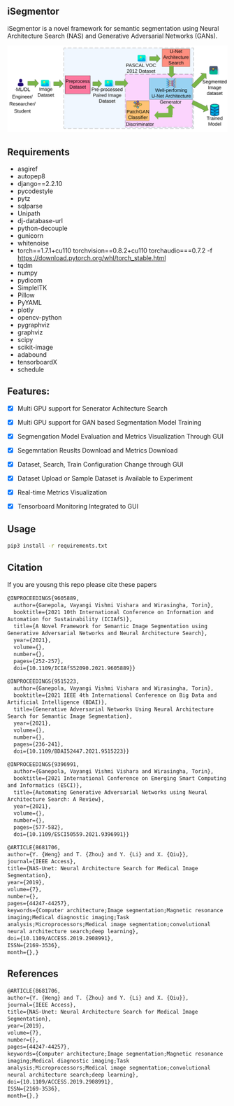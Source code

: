## iSegmentor
iSegmentor is a novel framework for semantic segmentation using Neural Architecture Search (NAS) and Generative Adversarial Networks (GANs).

![iSegmentor_Architecture](imgs/iSegmentor_Architecture.png)


## Requirements

+ asgiref
+ autopep8
+ django==2.2.10
+ pycodestyle
+ pytz
+ sqlparse
+ Unipath
+ dj-database-url
+ python-decouple
+ gunicorn
+ whitenoise
+ torch==1.7.1+cu110 torchvision==0.8.2+cu110 torchaudio===0.7.2 -f https://download.pytorch.org/whl/torch_stable.html
+ tqdm
+ numpy
+ pydicom
+ SimpleITK
+ Pillow
+ PyYAML
+ plotly
+ opencv-python
+ pygraphviz
+ graphviz
+ scipy
+ scikit-image
+ adabound
+ tensorboardX
+ schedule


## Features:

- [x] Multi GPU support for Senerator Achitecture Search
- [x] Multi GPU support for GAN based Segmentation Model Training
- [x] Segmengation Model Evaluation and Metrics Visualization Through GUI
- [x] Segemntation Reuslts Download and Metrics Download
- [x] Dataset, Search, Train Configuration Change through GUI
- [x] Dataset Upload or Sample Dataset is Available to Experiment
- [x] Real-time Metrics Visualization
- [x] Tensorboard Monitoring Integrated to GUI




## Usage

```bash
pip3 install -r requirements.txt
```

## Citation

If you are yousng this repo please cite these papers
```
@INPROCEEDINGS{9605889,
  author={Ganepola, Vayangi Vishmi Vishara and Wirasingha, Torin},
  booktitle={2021 10th International Conference on Information and Automation for Sustainability (ICIAfS)}, 
  title={A Novel Framework for Semantic Image Segmentation using Generative Adversarial Networks and Neural Architecture Search}, 
  year={2021},
  volume={},
  number={},
  pages={252-257},
  doi={10.1109/ICIAfS52090.2021.9605889}}
```
```
@INPROCEEDINGS{9515223,
  author={Ganepola, Vayangi Vishmi Vishara and Wirasingha, Torin},
  booktitle={2021 IEEE 4th International Conference on Big Data and Artificial Intelligence (BDAI)}, 
  title={Generative Adversarial Networks Using Neural Architecture Search for Semantic Image Segmentation}, 
  year={2021},
  volume={},
  number={},
  pages={236-241},
  doi={10.1109/BDAI52447.2021.9515223}}
```
```
@INPROCEEDINGS{9396991,
  author={Ganepola, Vayangi Vishmi Vishara and Wirasingha, Torin},
  booktitle={2021 International Conference on Emerging Smart Computing and Informatics (ESCI)}, 
  title={Automating Generative Adversarial Networks using Neural Architecture Search: A Review}, 
  year={2021},
  volume={},
  number={},
  pages={577-582},
  doi={10.1109/ESCI50559.2021.9396991}}
```
```
@ARTICLE{8681706, 
author={Y. {Weng} and T. {Zhou} and Y. {Li} and X. {Qiu}}, 
journal={IEEE Access}, 
title={NAS-Unet: Neural Architecture Search for Medical Image Segmentation}, 
year={2019}, 
volume={7}, 
number={}, 
pages={44247-44257}, 
keywords={Computer architecture;Image segmentation;Magnetic resonance imaging;Medical diagnostic imaging;Task analysis;Microprocessors;Medical image segmentation;convolutional neural architecture search;deep learning}, 
doi={10.1109/ACCESS.2019.2908991}, 
ISSN={2169-3536}, 
month={},}
```

## References
```
@ARTICLE{8681706, 
author={Y. {Weng} and T. {Zhou} and Y. {Li} and X. {Qiu}}, 
journal={IEEE Access}, 
title={NAS-Unet: Neural Architecture Search for Medical Image Segmentation}, 
year={2019}, 
volume={7}, 
number={}, 
pages={44247-44257}, 
keywords={Computer architecture;Image segmentation;Magnetic resonance imaging;Medical diagnostic imaging;Task analysis;Microprocessors;Medical image segmentation;convolutional neural architecture search;deep learning}, 
doi={10.1109/ACCESS.2019.2908991}, 
ISSN={2169-3536}, 
month={},}
```



